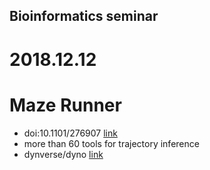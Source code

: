 ## Bioinformatics seminar

# 2018.12.12
# Maze Runner

  - doi:10.1101/276907 [link](https://www.biorxiv.org/content/early/2018/03/05/276907)
  - more than 60 tools for trajectory inference
  - dynverse/dyno [link](https://github.com/dynverse/dyno)
